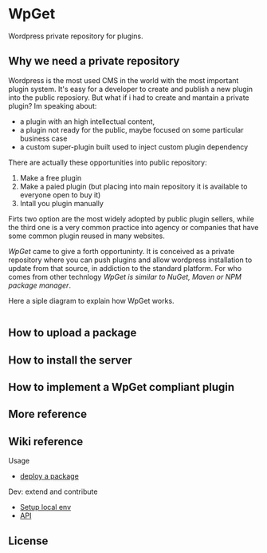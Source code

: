 # WpGet
Wordpress private repository for plugins.

## Why we need a private repository

Wordpress is the most used CMS in the world with the most important plugin system. It's easy for a developer to create and publish a new plugin into the public reposiory. But what if i had to create and mantain a private plugin? Im speaking about:

* a plugin with an high intellectual content,
* a plugin not ready for the public, maybe focused on some particular business case
* a custom super-plugin built used to inject custom plugin dependency

There are actually these opportunities into public repository:

1. Make a free plugin
2. Make a paied plugin (but placing into main repository it is available to everyone open to buy it)
3. Intall you plugin manually

Firts two option are the most widely adopted by public plugin sellers, while the third one is a very common practice into agency or companies that have some common plugin reused in many websites.

*WpGet* came to give a forth opportuninty. It is conceived as a private repository where you can push plugins and allow wordpress installation to update from that source, in addiction to the standard platform. For who comes from other technlogy *WpGet is similar to NuGet, Maven or NPM package manager*. 

Here a siple diagram to explain how WpGet works.

<image here>
  
 ## How to upload a package
 
 ## How to install the server
 
 ## How to implement a WpGet compliant plugin
 
 ## More reference

## Wiki reference
Usage
* [deploy a package](deploy-wget-package)

Dev: extend and contribute
* [Setup local env](https://github.com/zeppaman/WpGet/wiki/Home/wpget-setup-local-env)
* [API](https://github.com/zeppaman/WpGet/wiki/Home/wget-api-private)


 ## License
